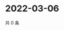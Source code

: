 # 2022-03-06

共 0 条

<!-- BEGIN WEIBO -->
<!-- 最后更新时间 Sun Mar 06 2022 04:12:12 GMT+0800 (China Standard Time) -->

<!-- END WEIBO -->
